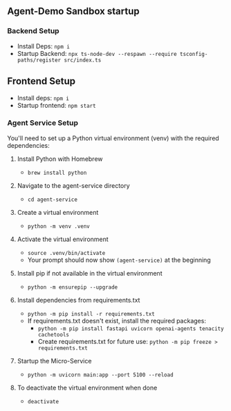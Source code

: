 ## Agent-Demo Sandbox startup

### Backend Setup
- Install Deps: `npm i`
- Startup Backend: `npx ts-node-dev --respawn --require tsconfig-paths/register src/index.ts`

## Frontend Setup
- Install deps: `npm i`
- Startup frontend: `npm start`

### Agent Service Setup
You'll need to set up a Python virtual environment (venv) with the required dependencies:

1. Install Python with Homebrew
   - `brew install python`

2. Navigate to the agent-service directory
   - `cd agent-service`

3. Create a virtual environment
   - `python -m venv .venv`

4. Activate the virtual environment
   - `source .venv/bin/activate`
   - Your prompt should now show `(agent-service)` at the beginning

5. Install pip if not available in the virtual environment
   - `python -m ensurepip --upgrade`

6. Install dependencies from requirements.txt
   - `python -m pip install -r requirements.txt`
   - If requirements.txt doesn't exist, install the required packages:
     - `python -m pip install fastapi uvicorn openai-agents tenacity cachetools`
     - Create requirements.txt for future use: `python -m pip freeze > requirements.txt`

7. Startup the Micro-Service
   - `python -m uvicorn main:app --port 5100 --reload`

8. To deactivate the virtual environment when done
   - `deactivate`

